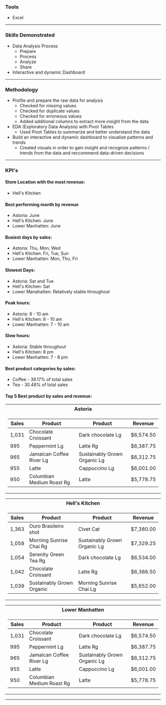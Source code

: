 ### Tools
* Excel

---

### Skills Demonstrated
* Data Analysis Process
    * Prepare
    * Process
    * Analyze
    * Share
* Interactive and dynamic Dashboard

---

### Methodology
* Profile and prepare the raw data for analysis
    * Checked for missing values
    * Checked for duplicate values
    * Checked for erroneous values
    * Added additional columns to extract more insight from the data
* EDA (Exploratory Data Analysis) with Pivot Tables
    * Used Pivot Tables to summarize and better understand the data
* Build an interactive and dynamic dashboard to visualize patterns and trends
    * Created visuals in order to gain insight and recognize patterns / trends from the data and reccommend data-driven decisions

---

### KPI's
#### Store Location with the most revenue:
* Hell's Kitchen

#### Best performing month by revenue
* Astoria: June
* Hell's Kitchen: June
* Lower Manhatten: June

#### Busiest days by sales:
* Astoria: Thu, Mon, Wed
* Hell's Kitchen: Fri, Tue, Sun
* Lower Manhatten: Mon, Thu, Fri

#### Slowest Days:
* Astoria: Sat and Tue
* Hell's Kitchen: Sat
* Lower Manahatten: Relatively stable throughout

#### Peak hours:
* Astoria: 8 - 10 am
* Hell's Kitchen: 8 - 10 am
* Lower Manhatten: 7 - 10 am

#### Slow hours:
* Astoria: Stable throughout
* Hell's Kitchen: 8 pm
* Lower Manhatten: 7 - 8 pm

#### Best product categories by sales:
* Coffee - 39.17% of total sales
* Tea - 30.48% of total sales

#### Top 5 Best product by sales and revenue:
<table>
<tr><th>Astoria</th></tr>
<tr><td>

|Sales|Product|Product|Revenue|
|---|---|---|---|
1,031|Chocolate Croissant|Dark chocolate Lg|$6,574.50
995|Peppermint Lg|Latte Rg|$6,387.75
965|Jamaican Coffee River Lg|Sustainably Grown Organic Lg|$6,312.75
955|Latte|Cappuccino Lg|$6,001.00
950|Columbian Medium Roast Rg|Latte|$5,778.75

</tr></td></table>

<table>
<tr><th>Hell's Kitchen</th></tr>
<tr><td>

|Sales|Product|Product|Revenue|
|---|---|---|---|
1,363|Ouro Brasileiro shot|Civet Cat|$7,380.00
1,058|Morning Sunrise Chai Rg|Sustainably Grown Organic Lg|$7,329.25
1,054|Serenity Green Tea Rg|Dark chocolate Lg|$6,534.00
1,042|Chocolate Croissant|Latte Rg|$6,366.50
1,039|Sustainably Grown Organic|Morning Sunrise Chai Lg|$5,652.00

</tr></td></table>

<table>
<tr><th>Lower Manhatten</th></tr>
<tr><td>

|Sales|Product|Product|Revenue|
|---|---|---|---|
1,031|Chocolate Croissant|Dark chocolate Lg|$6,574.50
995|Peppermint Lg|Latte Rg|$6,387.75
965|Jamaican Coffee River Lg|Sustainably Grown Organic Lg|$6,312.75
955|Latte|Cappuccino Lg|$6,001.00
950|Columbian Medium Roast Rg|Latte|$5,778.75

</tr></td></table>

---